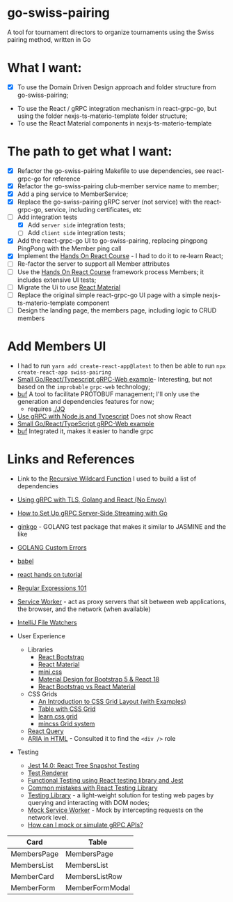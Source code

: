 # go-swiss-pairing
A tool for tournament directors to organize tournaments using the Swiss pairing method, written in Go

# What I want:
- [x] To use the Domain Driven Design approach and folder structure from go-swiss-pairing;
- To use the React / gRPC integration mechanism in react-grpc-go, but using the folder nexjs-ts-materio-template folder structure;
- To use the React Material components in nexjs-ts-materio-template

# The path to get what I want:
* [x] Refactor the go-swiss-pairing Makefile to use dependencies, see react-grpc-go for reference
* [x] Refactor the go-swiss-pairing club-member service name to member;
* [x] Add a ping service to MemberService;
* [x] Replace the go-swiss-pairing gRPC server (not service) with the react-grpc-go, service, including certificates, etc
* [ ] Add integration tests
    * [x] Add `server side` integration tests;
    * [ ] Add `client side` integration tests;
* [x] Add the react-grpc-go UI to go-swiss-pairing, replacing pingpong PingPong with the Member ping call
* [x] Implement the [Hands On React Course](https://handsonreact.com/docs/) - I had to do it to re-learn React;
* [ ] Re-factor the server to support all Member attributes
* [ ] Use the [Hands On React Course](https://handsonreact.com/docs/) framework process Members; it includes extensive UI tests;
* [ ] Migrate the Ui to use [React Material](https://mui.com/material-ui)
* [ ] Replace the original simple react-grpc-go UI page with a simple nexjs-ts-materio-template component
* [ ] Design the landing page, the members page, including logic to CRUD members

# Add Members UI
* I had to run `yarn add create-react-app@latest` to then be able to run  `npx create-react-app swiss-pairing`
* [Small Go/React/Typescript gRPC-Web example](https://github.com/johanbrandhorst/grpc-web-go-react-example)- Interesting, but not based on the `improbable` `grpc-web` technology;
* [buf](https://docs.buf.build/introduction) A tool to facilitate PROTOBUF management; I'll only use the generation and dependencies features for now;
  * requires [./JQ](https://stedolan.github.io/jq/) 
* [Use gRPC with Node.js and Typescript](https://dev.to/devaddict/use-grpc-with-node-js-and-typescript-3c58) Does not show React
* [Small Go/React/TypeScript gRPC-Web example](https://github.com/johanbrandhorst/grpc-web-go-react-example)
* [buf](https://docs.buf.build/introduction) Integrated it, makes it easier to handle grpc

# Links and References
* Link to the [Recursive Wildcard Function](https://blog.jgc.org/2011/07/gnu-make-recursive-wildcard-function.html) I used to build a list of dependencies
* [Using gRPC with TLS, Golang and React (No Envoy)](https://itnext.io/using-grpc-with-tls-golang-and-react-no-envoy-92e898bf8463)
* [How to Set Up gRPC Server-Side Streaming with Go](https://www.freecodecamp.org/news/grpc-server-side-streaming-with-go/)
* [ginkgo](https://onsi.github.io/ginkgo/) - GOLANG test package that makes it similar to JASMINE and the like
* [GOLANG Custom Errors](https://golangbot.com/custom-errors/)
* [babel](https://babeljs.io/docs/en/)

* [react hands on tutorial](https://handsonreact.com/docs/props#!)
* [Regular Expressions 101](https://regex101.com)
* [Service Worker](https://developer.mozilla.org/en-US/docs/Web/API/Service_Worker_API) -  act as proxy servers that sit between web applications, the browser, and the network (when available)
* [IntelliJ File Watchers](https://www.jetbrains.com/help/idea/using-file-watchers.html)
* User Experience
  * Libraries
    * [React Bootstrap](https://react-bootstrap.github.io)
    * [React Material](https://mui.com/material-ui)
    * [mini.css](https://minicss.us/docs.htm)
    * [Material Design for Bootstrap 5 & React 18](https://mdbootstrap.com/docs/react/#demo)
    * [React Bootstrap vs React Material](https://www.upgrad.com/blog/bootstrap-vs-material/)
  * CSS Grids
    * [An Introduction to CSS Grid Layout (with Examples)](https://www.freecodecamp.org/news/intro-to-css-grid-layout/) 
    * [Table with CSS Grid](https://stackoverflow.com/questions/68141663/table-with-css-grid)
    * [learn css grid](https://learncssgrid.com/)
    * [mincss Grid system](https://minicss.us/docs.htm#grid)
  * [React Query](https://tanstack.com/query/v4)  
  * [ARIA in HTML](https://www.w3.org/TR/html-aria/#docconformance) - Consulted it to find the `<div />` role
* Testing
  * [Jest 14.0: React Tree Snapshot Testing](https://jestjs.io/blog/2016/07/27/jest-14#why-snapshot-testing) 
  * [Test Renderer](https://reactjs.org/docs/test-renderer.html)
  * [Functional Testing using React testing library and Jest](https://vijayt.com/post/functional-testing-using-react-testing-library-and-jest/#:~:text=We%20have%20seen%20the%20getByRole%20function.%20It%20retrieves,the%20element%20is%20not%20rendered%20in%20the%20DOM.)
  * [Common mistakes with React Testing Library](https://kentcdodds.com/blog/common-mistakes-with-react-testing-library)
  * [Testing Library](https://testing-library.com/) - a light-weight solution for testing web pages by querying and interacting with DOM nodes;
  * [Mock Service Worker](https://mswjs.io/) - Mock by intercepting requests on the network level.
  * [How can I mock or simulate gRPC APIs?](https://stackoverflow.com/questions/52919769/how-can-i-mock-or-simulate-grpc-apis)

Card | Table
---|-------
MembersPage | MembersPage
MembersList | MembersList
MemberCard | MembersListRow
MemberForm | MemberFormModal